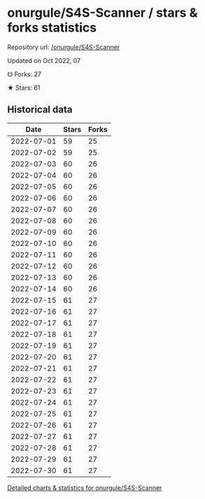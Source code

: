 # onurgule/S4S-Scanner / stars & forks statistics

Repository url: [/onurgule/S4S-Scanner](https://github.com/onurgule/S4S-Scanner)

Updated on Oct 2022, 07

☋ Forks: 27

★ Stars: 61

## Historical data
| Date | Stars | Forks |
|------|-------|-------|
| 2022-07-01 | 59 | 25 | 
| 2022-07-02 | 59 | 25 | 
| 2022-07-03 | 60 | 26 | 
| 2022-07-04 | 60 | 26 | 
| 2022-07-05 | 60 | 26 | 
| 2022-07-06 | 60 | 26 | 
| 2022-07-07 | 60 | 26 | 
| 2022-07-08 | 60 | 26 | 
| 2022-07-09 | 60 | 26 | 
| 2022-07-10 | 60 | 26 | 
| 2022-07-11 | 60 | 26 | 
| 2022-07-12 | 60 | 26 | 
| 2022-07-13 | 60 | 26 | 
| 2022-07-14 | 60 | 26 | 
| 2022-07-15 | 61 | 27 | 
| 2022-07-16 | 61 | 27 | 
| 2022-07-17 | 61 | 27 | 
| 2022-07-18 | 61 | 27 | 
| 2022-07-19 | 61 | 27 | 
| 2022-07-20 | 61 | 27 | 
| 2022-07-21 | 61 | 27 | 
| 2022-07-22 | 61 | 27 | 
| 2022-07-23 | 61 | 27 | 
| 2022-07-24 | 61 | 27 | 
| 2022-07-25 | 61 | 27 | 
| 2022-07-26 | 61 | 27 | 
| 2022-07-27 | 61 | 27 | 
| 2022-07-28 | 61 | 27 | 
| 2022-07-29 | 61 | 27 | 
| 2022-07-30 | 61 | 27 | 


[Detailed charts & statistics for onurgule/S4S-Scanner](https://reviewgithub.com/rep/onurgule/S4S-Scanner)
